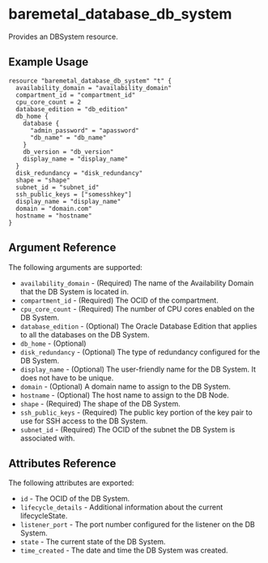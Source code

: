 # baremetal\_database\_db\_system

Provides an DBSystem resource.

## Example Usage

```
resource "baremetal_database_db_system" "t" {
  availability_domain = "availability_domain"
  compartment_id = "compartment_id"
  cpu_core_count = 2
  database_edition = "db_edition"
  db_home {
    database {
      "admin_password" = "apassword"
      "db_name" = "db_name"
    }
    db_version = "db_version"
    display_name = "display_name"
  }
  disk_redundancy = "disk_redundancy"
  shape = "shape"
  subnet_id = "subnet_id"
  ssh_public_keys = ["somesshkey"]
  display_name = "display_name"
  domain = "domain.com"
  hostname = "hostname"
}
```

## Argument Reference

The following arguments are supported:

* `availability_domain` - (Required) The name of the Availability Domain that the DB System is located in.
* `compartment_id` - (Required) The OCID of the compartment.
* `cpu_core_count` - (Required) The number of CPU cores enabled on the DB System.
* `database_edition` - (Optional) The Oracle Database Edition that applies to all the databases on the DB System.
* `db_home` - (Optional) 
* `disk_redundancy` - (Optional) The type of redundancy configured for the DB System.
* `display_name` - (Optional) The user-friendly name for the DB System. It does not have to be unique.
* `domain` - (Optional) A domain name to assign to the DB System.
* `hostname` - (Optional) The host name to assign to the DB Node.
* `shape` - (Required) The shape of the DB System.
* `ssh_public_keys` - (Required) The public key portion of the key pair to use for SSH access to the DB System.
* `subnet_id` - (Required) The OCID of the subnet the DB System is associated with.

## Attributes Reference

The following attributes are exported:

* `id` - The OCID of the DB System.
* `lifecycle_details` - Additional information about the current lifecycleState.
* `listener_port` - The port number configured for the listener on the DB System.
* `state` - The current state of the DB System.
* `time_created` - The date and time the DB System was created.
